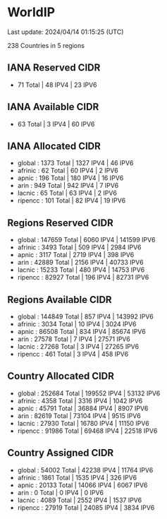 # WorldIP

Last update: 2024/04/14 01:15:25 (UTC)

238 Countries in 5 regions

## IANA Reserved CIDR

- 71 Total | 48 IPV4 | 23 IPV6

## IANA Available CIDR

- 63 Total | 3 IPV4 | 60 IPV6

## IANA Allocated CIDR

- global : 1373 Total | 1327 IPV4 | 46 IPV6
- afrinic : 62 Total | 60 IPV4 | 2 IPV6
- apnic : 196 Total | 180 IPV4 | 16 IPV6
- arin : 949 Total | 942 IPV4 | 7 IPV6
- lacnic : 65 Total | 63 IPV4 | 2 IPV6
- ripencc : 101 Total | 82 IPV4 | 19 IPV6

## Regions Reserved CIDR

- global : 147659 Total | 6060 IPV4 | 141599 IPV6
- afrinic : 3493 Total | 509 IPV4 | 2984 IPV6
- apnic : 3117 Total | 2719 IPV4 | 398 IPV6
- arin : 42889 Total | 2156 IPV4 | 40733 IPV6
- lacnic : 15233 Total | 480 IPV4 | 14753 IPV6
- ripencc : 82927 Total | 196 IPV4 | 82731 IPV6

## Regions Available CIDR

- global : 144849 Total | 857 IPV4 | 143992 IPV6
- afrinic : 3034 Total | 10 IPV4 | 3024 IPV6
- apnic : 86508 Total | 834 IPV4 | 85674 IPV6
- arin : 27578 Total | 7 IPV4 | 27571 IPV6
- lacnic : 27268 Total | 3 IPV4 | 27265 IPV6
- ripencc : 461 Total | 3 IPV4 | 458 IPV6

## Country Allocated CIDR

- global : 252684 Total | 199552 IPV4 | 53132 IPV6
- afrinic : 4358 Total | 3316 IPV4 | 1042 IPV6
- apnic : 45791 Total | 36884 IPV4 | 8907 IPV6
- arin : 82619 Total | 73104 IPV4 | 9515 IPV6
- lacnic : 27930 Total | 16780 IPV4 | 11150 IPV6
- ripencc : 91986 Total | 69468 IPV4 | 22518 IPV6

## Country Assigned CIDR

- global : 54002 Total | 42238 IPV4 | 11764 IPV6
- afrinic : 1861 Total | 1535 IPV4 | 326 IPV6
- apnic : 20133 Total | 14066 IPV4 | 6067 IPV6
- arin : 0 Total | 0 IPV4 | 0 IPV6
- lacnic : 4089 Total | 2552 IPV4 | 1537 IPV6
- ripencc : 27919 Total | 24085 IPV4 | 3834 IPV6
